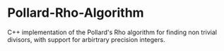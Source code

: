 # Pollard-Rho-Algorithm
C++ implementation of the Pollard's Rho algorithm for finding non trivial divisors, with support for arbirtrary precision integers. 
